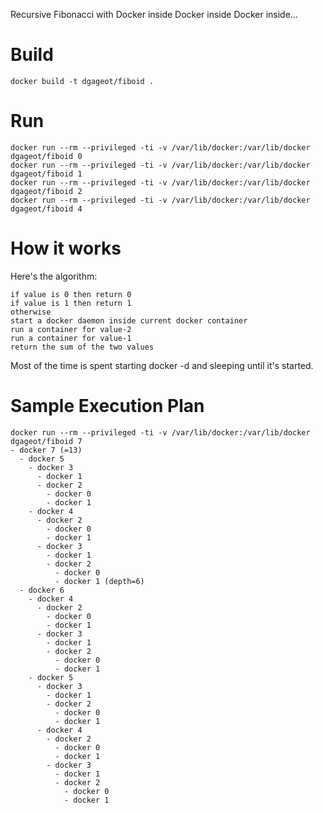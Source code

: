 Recursive Fibonacci with Docker inside Docker inside Docker inside...

# Build

	docker build -t dgageot/fiboid .

# Run

	docker run --rm --privileged -ti -v /var/lib/docker:/var/lib/docker dgageot/fiboid 0
	docker run --rm --privileged -ti -v /var/lib/docker:/var/lib/docker dgageot/fiboid 1
	docker run --rm --privileged -ti -v /var/lib/docker:/var/lib/docker dgageot/fiboid 2
	docker run --rm --privileged -ti -v /var/lib/docker:/var/lib/docker dgageot/fiboid 4

# How it works

Here's the algorithm:

	if value is 0 then return 0
	if value is 1 then return 1
	otherwise
	start a docker daemon inside current docker container
	run a container for value-2
	run a container for value-1
	return the sum of the two values

Most of the time is spent starting docker -d and sleeping until it's started.

# Sample Execution Plan

	docker run --rm --privileged -ti -v /var/lib/docker:/var/lib/docker dgageot/fiboid 7
	- docker 7 (=13)
	  - docker 5
	    - docker 3
	      - docker 1
	      - docker 2
	        - docker 0
	        - docker 1
	    - docker 4
	      - docker 2
	        - docker 0
	        - docker 1
	      - docker 3
	        - docker 1
	        - docker 2
	          - docker 0
	          - docker 1 (depth=6)
	  - docker 6
	    - docker 4
	      - docker 2
	        - docker 0
	        - docker 1
	      - docker 3
	        - docker 1
	        - docker 2
	          - docker 0
	          - docker 1
	    - docker 5
	      - docker 3
	        - docker 1
	        - docker 2
	          - docker 0
	          - docker 1
	      - docker 4
	        - docker 2
	          - docker 0
	          - docker 1
	        - docker 3
	          - docker 1
	          - docker 2
	            - docker 0
	            - docker 1
